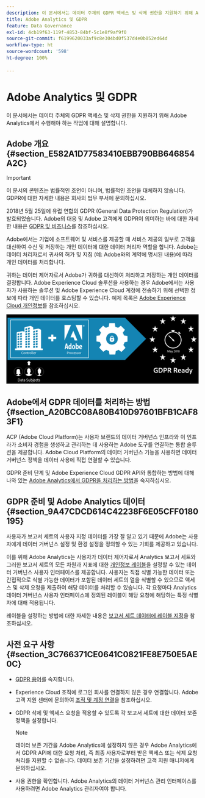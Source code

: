 ```yaml
---
description: 이 문서에서는 데이터 주체의 GDPR 액세스 및 삭제 권한을 지원하기 위해 Adobe Analytics에서 수행해야 하는 작업에 대해 설명합니다.
title: Adobe Analytics 및 GDPR
feature: Data Governance
exl-id: 4cb19f63-119f-4853-84bf-5c1e8f9af9f0
source-git-commit: f6199620033af9c8e304bd0f537d4e0b052ed64d
workflow-type: ht
source-wordcount: '598'
ht-degree: 100%

---
```


# Adobe Analytics 및 GDPR

이 문서에서는 데이터 주체의 GDPR 액세스 및 삭제 권한을 지원하기 위해 Adobe Analytics에서 수행해야 하는 작업에 대해 설명합니다.

## Adobe 개요 {#section_E582A1D77583410EBB790BB646854A2C}

>[!IMPORTANT]
>
>이 문서의 콘텐츠는 법률적인 조언이 아니며, 법률적인 조언을 대체하지 않습니다. GDPR에 대한 자세한 내용은 회사의 법무 부서에 문의하십시오.

2018년 5월 25일에 유럽 연합의 GDPR (General Data Protection Regulation)가 발효되었습니다. Adobe의 대응 및 Adobe 고객에게 GDPR이 의미하는 바에 대한 자세한 내용은 [GDPR 및 비즈니스](https://www.adobe.com/kr/privacy/general-data-protection-regulation.html)를 참조하십시오.

Adobe에서는 기업에 소프트웨어 및 서비스를 제공할 때 서비스 제공의 일부로 고객을 대신하여 수신 및 저장하는 개인 데이터에 대한 데이터 처리자 역할을 합니다. Adobe는 데이터 처리자로서 귀사의 허가 및 지침 (예: Adobe와의 계약에 명시된 내용)에 따라 개인 데이터를 처리합니다.

귀하는 데이터 제어자로서 Adobe가 귀하를 대신하여 처리하고 저장하는 개인 데이터를 결정합니다. Adobe Experience Cloud 솔루션을 사용하는 경우 Adobe에서는 사용자가 사용하는 솔루션 및 Adobe Experience Cloud 계정에 전송하기 위해 선택한 정보에 따라 개인 데이터를 호스팅할 수 있습니다. 예제 목록은 [Adobe Experience Cloud 개인정보](https://www.adobe.com/kr/privacy/marketing-cloud.html#collect)를 참조하십시오.

![](assets/privacy_ready.png)

## Adobe에서 GDPR 데이터를 처리하는 방법 {#section_A20BCC08A80B410D97601BFB1CAF83F1}

ACP (Adobe Cloud Platform)는 사용자 브랜드의 데이터 거버넌스 인프라와 이 인프라가 소비자 경험을 생성하고 관리하는 데 사용하는 Adobe 도구를 연결하는 통합 솔루션을 제공합니다. Adobe Cloud Platform의 데이터 거버넌스 기능을 사용하면 데이터 거버넌스 정책을 데이터 사용에 직접 연결할 수 있습니다.

GDPR 준비 단계 및 Adobe Experience Cloud GDPR API와 통합하는 방법에 대해 나와 있는 [Adobe Analytics에서 GDPR을 처리하는 방법](https://www.adobe.com/kr/data-analytics-cloud/analytics/general-data-protection-regulation.html)을 숙지하십시오.

## GDPR 준비 및 Adobe Analytics 데이터 {#section_9A47CDCD614C42238F6E05CFF0180195}

사용자가 보고서 세트의 사용자 지정 데이터를 가장 잘 알고 있기 때문에 Adobe는 사용자에게 데이터 거버넌스 설정 및 환경 설정을 정의할 수 있는 기회를 제공하고 있습니다.

이를 위해 Adobe Analytics는 사용자가 데이터 제어자로서 Analytics 보고서 세트와 그러한 보고서 세트의 모든 차원과 지표에 대한 [개인정보 레이블](/help/admin/c-data-governance/gdpr-labels.md#data-governance-labels)을 설정할 수 있는 데이터 거버넌스 사용자 인터페이스를 제공합니다. 사용자는 직접 식별 가능한 데이터 또는 간접적으로 식별 가능한 데이터가 포함된 데이터 세트의 열을 식별할 수 있으므로 액세스 및 삭제 요청을 제출하여 해당 데이터를 처리할 수 있습니다. 각 요청마다 Analytics 데이터 거버넌스 사용자 인터페이스에 정의된 레이블이 해당 요청에 해당하는 특정 식별자에 대해 적용됩니다.

레이블을 설정하는 방법에 대한 자세한 내용은 [보고서 세트 데이터에 레이블 지정](/help/admin/c-data-governance/gdpr-setup-reportsuite.md)을 참조하십시오.

## 사전 요구 사항 {#section_3C766371CE0641C0821FE8E750E5AE0C}

* [GDPR 용어](/help/admin/c-data-governance/gdpr-terminology.md)를 숙지합니다.
* Experience Cloud 조직에 로그인 회사를 연결하지 않은 경우 연결합니다. Adobe 고객 지원 센터에 문의하여 [조직 및 계정 연결](https://experienceleague.adobe.com/docs/core-services/interface/manage-users-and-products/organizations.html?lang=ko-KR)을 참조하십시오.
* GDPR 삭제 및 액세스 요청을 적용할 수 있도록 각 보고서 세트에 대한 데이터 보존 정책을 설정합니다.

   >[!NOTE]
   >
   >데이터 보존 기간을 Adobe Analytics에 설정하지 않은 경우 Adobe Analytics에서 GDPR API에 대한 요청 처리, 즉 최종 사용자로부터 받은 액세스 또는 삭제 요청 처리를 지원할 수 없습니다. 데이터 보존 기간을 설정하려면 고객 지원 매니저에게 문의하십시오.

* 사용 권한을 확인합니다. Adobe Analytics의 데이터 거버넌스 관리 인터페이스를 사용하려면 Adobe Analytics 관리자여야 합니다.


